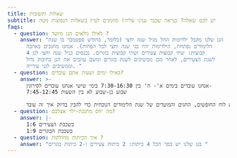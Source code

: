 ```yaml
---
title: שאלות ותשובות
subtitle: יש לכם שאלה? כנראה שכבר ענינו עליה! מוזמנים לעיין בשאלות הנפוצות מטה
faqs:
  - question: לאילו גילאים הגן מיועד ?
    answer: "הגן שלנו מקבל ילדימות החל מגיל שנה וחצי (כלומר, בחודש ספטמבר בו שנת
      הלימודים נפתחת, הילדימות יהיו בני שנה וחצי לכל הפחות). אנחנו מחנכים באהבה
      4 קבוצות: שתי קבוצות צעירים ושתי קבוצות בוגרים. נכנסים בגיל שנה וחצי לגן
      לשנת הצעירים, לאחר מכן ממשיכים לשנת בוגרים ומשם עוזבים את הגן בחיבוק גדול
      וממשיכים לגני עירייה. "
  - question: באילו ימים ושעות אתם עובדים?
    answer: >-
      אנחנו עובדים בימים א'- ה' בין 7:30-16:30 בימי שישי אנחנו עובדים לסירוגין-
      שבוע כן-שבוע לא בין השעות 7:45-12:45

      אם תיכנסו לעמוד הבית של האתר שלנו ותגללו עד למטה, תוכלו לראות את לוח החופשים, החגים והמועדים של שנת הלימודים הנוכחית כדי להבין בדיוק איך זה עובד.
  - question: מה יחס מחנכת-ילד אצלכם?
    answer: |-
      בשכבת הצעירים 1:6 
      בשכבת הבוגרים 1:9
  - question: איך הכיתות מחולקות ?
    answer: "בגן שלנו יש בסך הכל 4 כיתות: 2 כיתות צעירים ו-2 כיתות בוגרים "
---
```

